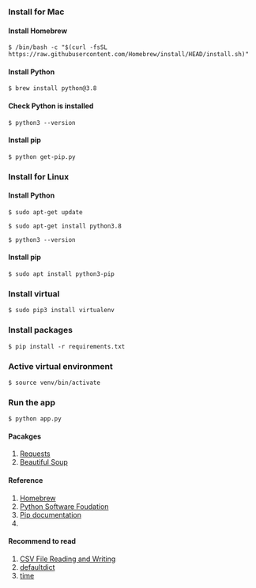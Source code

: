 ### Install for Mac
#### Install Homebrew
```
$ /bin/bash -c "$(curl -fsSL https://raw.githubusercontent.com/Homebrew/install/HEAD/install.sh)" 
```
#### Install Python
```text
$ brew install python@3.8
```
#### Check Python is installed
```text
$ python3 --version
```
#### Install pip
```text
$ python get-pip.py
```
### Install for Linux
#### Install Python 
```text
$ sudo apt-get update
```
```text
$ sudo apt-get install python3.8
```
```text
$ python3 --version
```
#### Install pip
```
$ sudo apt install python3-pip
```
### Install virtual
```text
$ sudo pip3 install virtualenv 
```
### Install packages
```
$ pip install -r requirements.txt
```
### Active virtual environment
```text
$ source venv/bin/activate
```
### Run the app
```
$ python app.py
```

#### Pacakges
1. [Requests](https://requests.readthedocs.io/en/master/)
2. [Beautiful Soup](https://www.crummy.com/software/BeautifulSoup/bs4/doc/)

#### Reference
1. [Homebrew](https://brew.sh/)
2. [Python Software Foudation](https://www.python.org/downloads/)
3. [Pip documentation](https://pip.pypa.io/en/stable/installing/)
4. 
#### Recommend to read 
1. [CSV File Reading and Writing](https://docs.python.org/3/library/csv.html)
2. [defaultdict](https://docs.python.org/3/library/collections.html#collections.defaultdict)
3. [time](https://docs.python.org/3/library/time.html)
